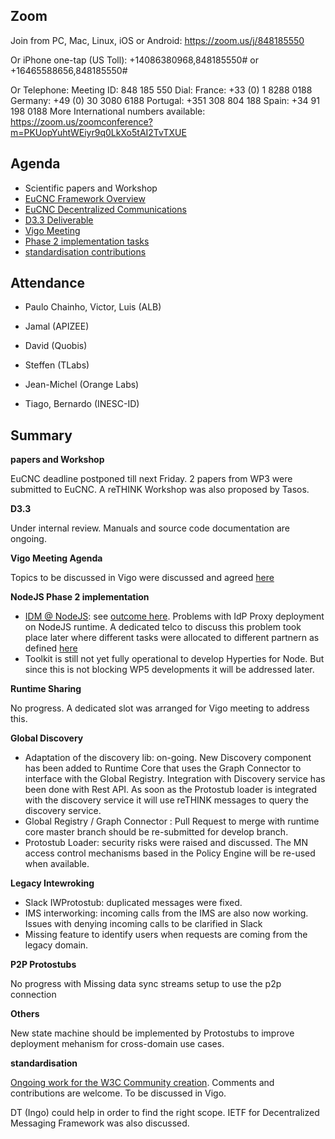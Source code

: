 ## Zoom

Join from PC, Mac, Linux, iOS or Android: https://zoom.us/j/848185550

Or iPhone one-tap (US Toll):  +14086380968,848185550# or +16465588656,848185550#

Or Telephone:
    Meeting ID: 848 185 550
  Dial:
    France: +33 (0) 1 8288 0188
    Germany: +49 (0) 30 3080 6188
    Portugal: +351 308 804 188
    Spain: +34 91 198 0188
  More  International numbers available: https://zoom.us/zoomconference?m=PKUopYuhtWEiyr9q0LkXo5tAI2TvTXUE

Agenda
------

-	Scientific papers and Workshop
  - [EuCNC Framework Overview](https://www.overleaf.com/8061889zrdzrgkwbvky#/28442417/ )
  - [EuCNC Decentralized Communications](https://www.overleaf.com/8143606wbzdvpjmwbgz)
- [ D3.3 Deliverable](https://github.com/reTHINK-project/core-framework/projects/1)
- [Vigo Meeting](https://github.com/reTHINK-project/core-framework/issues/204)
- [Phase 2 implementation tasks](https://github.com/orgs/reTHINK-project/projects/1)
-	[standardisation contributions](https://github.com/reTHINK-project/core-framework/issues/168)

Attendance
----------

-	Paulo Chainho, Victor, Luis (ALB)

- Jamal (APIZEE)

- David (Quobis)

- Steffen (TLabs)

- Jean-Michel (Orange Labs)

- Tiago, Bernardo (INESC-ID)




Summary
-------


**papers and Workshop**

EuCNC deadline postponed till next Friday.
2 papers from WP3 were submitted to EuCNC.
A reTHINK Workshop was also proposed by Tasos.

**D3.3**

Under internal review.
Manuals and source code documentation are ongoing.

**Vigo Meeting Agenda**

Topics to be discussed in Vigo were discussed and agreed [here](https://github.com/reTHINK-project/core-framework/issues/204)

**NodeJS Phase 2 implementation**

- [IDM @ NodeJS](https://github.com/reTHINK-project/specs/issues/17): see [outcome here](https://github.com/reTHINK-project/specs/issues/17#issuecomment-261919199). Problems with IdP Proxy deployment on NodeJS runtime. A dedicated telco to discuss this problem took place later where different tasks were allocated to different partnern as defined [here](https://github.com/reTHINK-project/dev-runtime-core/issues/160)
- Toolkit is still not yet fully operational to develop Hyperties for Node. But since this is not blocking WP5 developments it will be addressed later.

**Runtime Sharing**

No progress.
A dedicated slot was arranged for Vigo meeting to address this.

**Global Discovery**

- Adaptation of the discovery lib: on-going. New Discovery component has been added to Runtime Core that uses the Graph Connector to interface with the Global Registry. Integration with Discovery service has been done with Rest API. As soon as the Protostub loader is integrated with the discovery service it will use reTHINK messages to query the discovery service.
- Global Registry / Graph Connector : Pull Request to merge with runtime core master branch should be re-submitted for develop branch.
- Protostub Loader: security risks were raised and discussed. The MN access control mechanisms based in the Policy Engine will be re-used when available.

**Legacy Intewroking**

- Slack IWProtostub: duplicated messages were fixed.
- IMS interworking: incoming calls from the IMS are also now working. Issues with denying incoming calls to be clarified in Slack
- Missing feature to identify users when requests are coming from the legacy domain.

**P2P Protostubs**

No progress with Missing data sync streams setup to use the p2p connection

**Others**

New state machine should be implemented by Protostubs to improve deployment mehanism for cross-domain use cases.


**standardisation**

[Ongoing work for the W3C Community creation](https://github.com/reTHINK-project/core-framework/tree/master/docs/standards/W3C). Comments and contributions are welcome. To be discussed in Vigo.

DT (Ingo) could help in order to find the right scope.
IETF for Decentralized Messaging Framework was also discussed.
